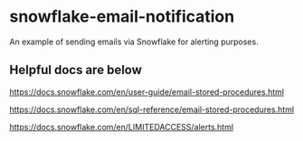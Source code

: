 # snowflake-email-notification
An example of sending emails via Snowflake for alerting purposes. 

## Helpful docs are below
https://docs.snowflake.com/en/user-guide/email-stored-procedures.html

https://docs.snowflake.com/en/sql-reference/email-stored-procedures.html

https://docs.snowflake.com/en/LIMITEDACCESS/alerts.html
